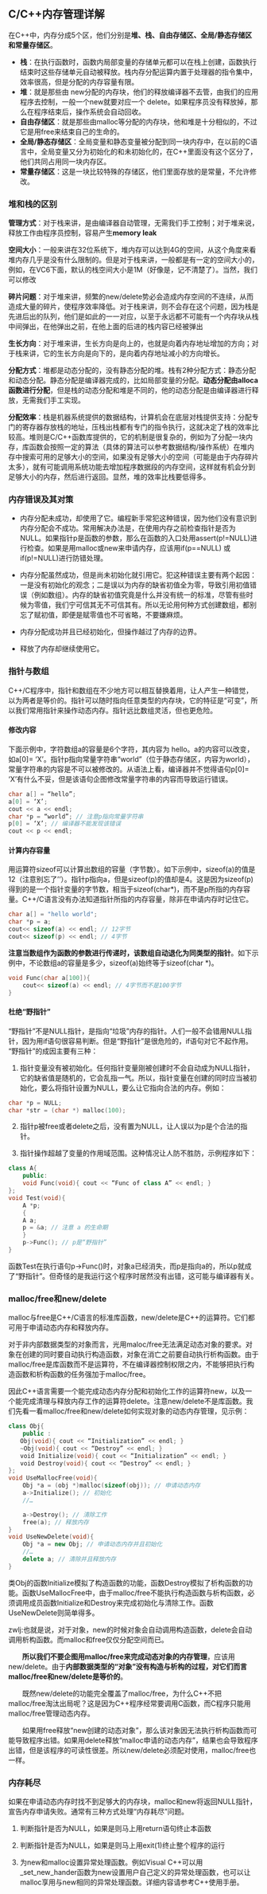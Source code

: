 ## C/C++内存管理详解
在C++中，内存分成5个区，他们分别是**堆、栈、自由存储区、全局/静态存储区和常量存储区**。

 - **栈**：在执行函数时，函数内局部变量的存储单元都可以在栈上创建，函数执行结束时这些存储单元自动被释放。栈内存分配运算内置于处理器的指令集中，效率很高，但是分配的内存容量有限。
 - **堆**：就是那些由 new分配的内存块，他们的释放编译器不去管，由我们的应用程序去控制，一般一个new就要对应一个 delete。如果程序员没有释放掉，那么在程序结束后，操作系统会自动回收。
 - **自由存储区**：就是那些由malloc等分配的内存块，他和堆是十分相似的，不过它是用free来结束自己的生命的。
 - **全局/静态存储区**：全局变量和静态变量被分配到同一块内存中，在以前的C语言中，全局变量又分为初始化的和未初始化的，在C++里面没有这个区分了，他们共同占用同一块内存区。
 - **常量存储区**：这是一块比较特殊的存储区，他们里面存放的是常量，不允许修改。

### 堆和栈的区别
**管理方式**：对于栈来讲，是由编译器自动管理，无需我们手工控制；对于堆来说，释放工作由程序员控制，容易产生**memory leak**

**空间大小**：一般来讲在32位系统下，堆内存可以达到4G的空间，从这个角度来看堆内存几乎是没有什么限制的。但是对于栈来讲，一般都是有一定的空间大小的，例如，在VC6下面，默认的栈空间大小是1M（好像是，记不清楚了）。当然，我们可以修改

**碎片问题**：对于堆来讲，频繁的new/delete势必会造成内存空间的不连续，从而造成大量的碎片，使程序效率降低。对于栈来讲，则不会存在这个问题，因为栈是先进后出的队列，他们是如此的一一对应，以至于永远都不可能有一个内存块从栈中间弹出，在他弹出之前，在他上面的后进的栈内容已经被弹出

**生长方向**：对于堆来讲，生长方向是向上的，也就是向着内存地址增加的方向；对于栈来讲，它的生长方向是向下的，是向着内存地址减小的方向增长。

**分配方式**：堆都是动态分配的，没有静态分配的堆。栈有2种分配方式：静态分配和动态分配。静态分配是编译器完成的，比如局部变量的分配。**动态分配由alloca函数进行分配**，但是栈的动态分配和堆是不同的，他的动态分配是由编译器进行释放，无需我们手工实现。

**分配效率**：栈是机器系统提供的数据结构，计算机会在底层对栈提供支持：分配专门的寄存器存放栈的地址，压栈出栈都有专门的指令执行，这就决定了栈的效率比较高。堆则是C/C++函数库提供的，它的机制是很复杂的，例如为了分配一块内存，库函数会按照一定的算法（具体的算法可以参考数据结构/操作系统）在堆内存中搜索可用的足够大小的空间，如果没有足够大小的空间（可能是由于内存碎片太多），就有可能调用系统功能去增加程序数据段的内存空间，这样就有机会分到足够大小的内存，然后进行返回。显然，堆的效率比栈要低得多。

### 内存错误及其对策

 - 内存分配未成功，却使用了它。编程新手常犯这种错误，因为他们没有意识到内存分配会不成功。常用解决办法是，在使用内存之前检查指针是否为NULL。如果指针p是函数的参数，那么在函数的入口处用assert(p!=NULL)进行检查。如果是用malloc或new来申请内存，应该用if(p==NULL) 或if(p!=NULL)进行防错处理。

 - 内存分配虽然成功，但是尚未初始化就引用它。犯这种错误主要有两个起因：一是没有初始化的观念；二是误以为内存的缺省初值全为零，导致引用初值错误（例如数组）。内存的缺省初值究竟是什么并没有统一的标准，尽管有些时候为零值，我们宁可信其无不可信其有。所以无论用何种方式创建数组，都别忘了赋初值，即便是赋零值也不可省略，不要嫌麻烦。

 - 内存分配成功并且已经初始化，但操作越过了内存的边界。

 - 释放了内存却继续使用它。


### 指针与数组
C++/C程序中，指针和数组在不少地方可以相互替换着用，让人产生一种错觉，以为两者是等价的。指针可以随时指向任意类型的内存块，它的特征是“可变”，所以我们常用指针来操作动态内存。指针远比数组灵活，但也更危险。

#### 修改内容
下面示例中，字符数组a的容量是6个字符，其内容为 hello。a的内容可以改变，如a[0]= ‘X’。指针p指向常量字符串“world”（位于静态存储区，内容为world），常量字符串的内容是不可以被修改的。从语法上看，编译器并不觉得语句p[0]= ‘X’有什么不妥，但是该语句企图修改常量字符串的内容而导致运行错误。

``` c++
char a[] = “hello”;
a[0] = ‘X’;
cout << a << endl;
char *p = “world”; // 注意p指向常量字符串
p[0] = ‘X’; // 编译器不能发现该错误
cout << p << endl;
```

#### 计算内存容量
用运算符sizeof可以计算出数组的容量（字节数）。如下示例中，sizeof(a)的值是12（注意别忘了’’）。指针p指向a，但是sizeof(p)的值却是4。这是因为sizeof(p)得到的是一个指针变量的字节数，相当于sizeof(char*)，而不是p所指的内存容量。C++/C语言没有办法知道指针所指的内存容量，除非在申请内存时记住它。

``` c++
char a[] = "hello world";
char *p = a;
cout<< sizeof(a) << endl; // 12字节
cout<< sizeof(p) << endl; // 4字节

```

**注意当数组作为函数的参数进行传递时，该数组自动退化为同类型的指针**。如下示例中，不论数组a的容量是多少，sizeof(a)始终等于sizeof(char *)。

``` c++
void Func(char a[100]){
    cout<< sizeof(a) << endl; // 4字节而不是100字节
}
```

#### 杜绝“野指针”
“野指针”不是NULL指针，是指向“垃圾”内存的指针。人们一般不会错用NULL指针，因为用if语句很容易判断。但是“野指针”是很危险的，if语句对它不起作用。 “野指针”的成因主要有三种：

 1. 指针变量没有被初始化。任何指针变量刚被创建时不会自动成为NULL指针，它的缺省值是随机的，它会乱指一气。所以，指针变量在创建的同时应当被初始化，要么将指针设置为NULL，要么让它指向合法的内存。例如：

``` c++
char *p = NULL;
char *str = (char *) malloc(100);
```

2. 指针p被free或者delete之后，没有置为NULL，让人误以为p是个合法的指针。

3. 指针操作超越了变量的作用域范围。这种情况让人防不胜防，示例程序如下：

``` c++
class A{
    public:
    void Func(void){ cout << “Func of class A” << endl; }
};
void Test(void){
    A *p;
    {
    A a;
    p = &a; // 注意 a 的生命期
    }
    p->Func(); // p是“野指针”
}
```

函数Test在执行语句p->Func()时，对象a已经消失，而p是指向a的，所以p就成了“野指针”。但奇怪的是我运行这个程序时居然没有出错，这可能与编译器有关。

### malloc/free和new/delete
malloc与free是C++/C语言的标准库函数，new/delete是C++的运算符。它们都可用于申请动态内存和释放内存。

对于非内部数据类型的对象而言，光用maloc/free无法满足动态对象的要求。对象在创建的同时要自动执行构造函数，对象在消亡之前要自动执行析构函数。由于malloc/free是库函数而不是运算符，不在编译器控制权限之内，不能够把执行构造函数和析构函数的任务强加于malloc/free。

因此C++语言需要一个能完成动态内存分配和初始化工作的运算符new，以及一个能完成清理与释放内存工作的运算符delete。注意new/delete不是库函数。我们先看一看malloc/free和new/delete如何实现对象的动态内存管理，见示例：

``` c++
class Obj{
    public :
　　Obj(void){ cout << “Initialization” << endl; }
　　~Obj(void){ cout << “Destroy” << endl; }
　　void Initialize(void){ cout << “Initialization” << endl; }
　　void Destroy(void){ cout << “Destroy” << endl; }
};
void UseMallocFree(void){
    Obj *a = (obj *)malloc(sizeof(obj)); // 申请动态内存
    a->Initialize(); // 初始化
    //…

    a->Destroy(); // 清除工作
    free(a); // 释放内存
}
void UseNewDelete(void){
    Obj *a = new Obj; // 申请动态内存并且初始化
    //…
    delete a; // 清除并且释放内存
}
```

类Obj的函数Initialize模拟了构造函数的功能，函数Destroy模拟了析构函数的功能。函数UseMallocFree中，由于malloc/free不能执行构造函数与析构函数，必须调用成员函数Initialize和Destroy来完成初始化与清除工作。函数UseNewDelete则简单得多。

zwlj:也就是说，对于对象，new的时候对象会自动调用构造函数，delete会自动调用析构函数。而malloc和free仅仅分配空间而已。

　　**所以我们不要企图用malloc/free来完成动态对象的内存管理**，应该用new/delete。由于**内部数据类型的“对象”没有构造与析构的过程，对它们而言malloc/free和new/delete是等价的**。

　　既然new/delete的功能完全覆盖了malloc/free，为什么C++不把malloc/free淘汰出局呢？这是因为C++程序经常要调用C函数，而C程序只能用malloc/free管理动态内存。

　　如果用free释放“new创建的动态对象”，那么该对象因无法执行析构函数而可能导致程序出错。如果用delete释放“malloc申请的动态内存”，结果也会导致程序出错，但是该程序的可读性很差。所以new/delete必须配对使用，malloc/free也一样。

### 内存耗尽
如果在申请动态内存时找不到足够大的内存块，malloc和new将返回NULL指针，宣告内存申请失败。通常有三种方式处理“内存耗尽”问题。

1. 判断指针是否为NULL，如果是则马上用return语句终止本函数

2. 判断指针是否为NULL，如果是则马上用exit(1)终止整个程序的运行

3. 为new和malloc设置异常处理函数。例如Visual C++可以用_set_new_hander函数为new设置用户自己定义的异常处理函数，也可以让malloc享用与new相同的异常处理函数。详细内容请参考C++使用手册。 

